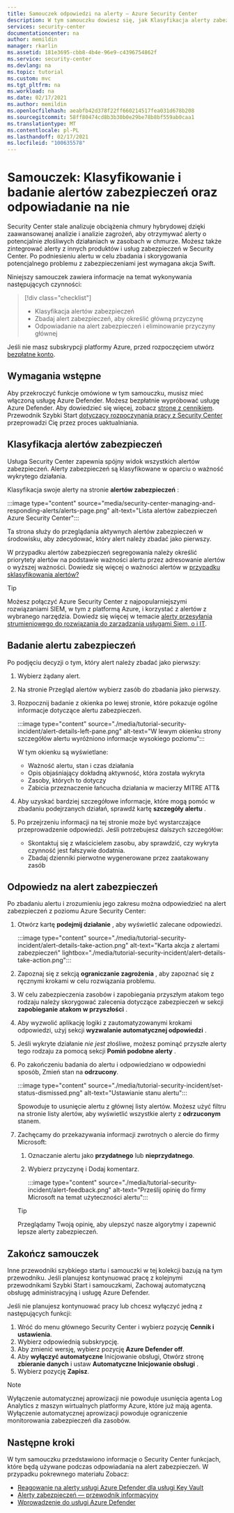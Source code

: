 ```yaml
---
title: Samouczek odpowiedzi na alerty — Azure Security Center
description: W tym samouczku dowiesz się, jak Klasyfikacja alerty zabezpieczeń i określić główną przyczynę & zakresu alertu.
services: security-center
documentationcenter: na
author: memildin
manager: rkarlin
ms.assetid: 181e3695-cbb8-4b4e-96e9-c4396754862f
ms.service: security-center
ms.devlang: na
ms.topic: tutorial
ms.custom: mvc
ms.tgt_pltfrm: na
ms.workload: na
ms.date: 02/17/2021
ms.author: memildin
ms.openlocfilehash: aeabfb42d378f22ff660214517fea031d678b208
ms.sourcegitcommit: 58ff80474cd8b3b30b0e29be78b8bf559ab0caa1
ms.translationtype: MT
ms.contentlocale: pl-PL
ms.lasthandoff: 02/17/2021
ms.locfileid: "100635578"
---
```

# <a name="tutorial-triage-investigate-and-respond-to-security-alerts"></a>Samouczek: Klasyfikowanie i badanie alertów zabezpieczeń oraz odpowiadanie na nie
Security Center stale analizuje obciążenia chmury hybrydowej dzięki zaawansowanej analizie i analizie zagrożeń, aby otrzymywać alerty o potencjalnie złośliwych działaniach w zasobach w chmurze. Możesz także zintegrować alerty z innych produktów i usług zabezpieczeń w Security Center. Po podniesieniu alertu w celu zbadania i skorygowania potencjalnego problemu z zabezpieczeniami jest wymagana akcja Swift. 

Niniejszy samouczek zawiera informacje na temat wykonywania następujących czynności:

> [!div class="checklist"]
> * Klasyfikacja alertów zabezpieczeń
> * Zbadaj alert zabezpieczeń, aby określić główną przyczynę
> * Odpowiadanie na alert zabezpieczeń i eliminowanie przyczyny głównej

Jeśli nie masz subskrypcji platformy Azure, przed rozpoczęciem utwórz [bezpłatne konto](https://azure.microsoft.com/free/).

## <a name="prerequisites"></a>Wymagania wstępne
Aby przekroczyć funkcje omówione w tym samouczku, musisz mieć włączoną usługę Azure Defender. Możesz bezpłatnie wypróbować usługę Azure Defender. Aby dowiedzieć się więcej, zobacz [stronę z cennikiem](https://azure.microsoft.com/pricing/details/security-center/). Przewodnik Szybki Start [dotyczący rozpoczynania pracy z Security Center](security-center-get-started.md) przeprowadzi Cię przez proces uaktualniania.


## <a name="triage-security-alerts"></a>Klasyfikacja alertów zabezpieczeń
Usługa Security Center zapewnia spójny widok wszystkich alertów zabezpieczeń. Alerty zabezpieczeń są klasyfikowane w oparciu o ważność wykrytego działania. 

Klasyfikacja swoje alerty na stronie **alertów zabezpieczeń** :

:::image type="content" source="media/security-center-managing-and-responding-alerts/alerts-page.png" alt-text="Lista alertów zabezpieczeń Azure Security Center":::

Ta strona służy do przeglądania aktywnych alertów zabezpieczeń w środowisku, aby zdecydować, który alert należy zbadać jako pierwszy.

W przypadku alertów zabezpieczeń segregowania należy określić priorytety alertów na podstawie ważności alertu przez adresowanie alertów o wyższej ważności. Dowiedz się więcej o ważności alertów w [przypadku sklasyfikowania alertów?](security-center-alerts-overview.md#how-are-alerts-classified)

> [!TIP]
> Możesz połączyć Azure Security Center z najpopularniejszymi rozwiązaniami SIEM, w tym z platformą Azure, i korzystać z alertów z wybranego narzędzia. Dowiedz się więcej w temacie [alerty przesyłania strumieniowego do rozwiązania do zarządzania usługami Siem, o i IT](export-to-siem.md).


## <a name="investigate-a-security-alert"></a>Badanie alertu zabezpieczeń

Po podjęciu decyzji o tym, który alert należy zbadać jako pierwszy:

1. Wybierz żądany alert.
1. Na stronie Przegląd alertów wybierz zasób do zbadania jako pierwszy.
1. Rozpocznij badanie z okienka po lewej stronie, które pokazuje ogólne informacje dotyczące alertu zabezpieczeń.

    :::image type="content" source="./media/tutorial-security-incident/alert-details-left-pane.png" alt-text="W lewym okienku strony szczegółów alertu wyróżniono informacje wysokiego poziomu":::

    W tym okienku są wyświetlane:
    - Ważność alertu, stan i czas działania
    - Opis objaśniający dokładną aktywność, która została wykryta
    - Zasoby, których to dotyczy
    - Zabicia przeznaczenie łańcucha działania w macierzy MITRE ATT&

1. Aby uzyskać bardziej szczegółowe informacje, które mogą pomóc w zbadaniu podejrzanych działań, sprawdź kartę **szczegóły alertu** .

1. Po przejrzeniu informacji na tej stronie może być wystarczające przeprowadzenie odpowiedzi. Jeśli potrzebujesz dalszych szczegółów:

    - Skontaktuj się z właścicielem zasobu, aby sprawdzić, czy wykryta czynność jest fałszywie dodatnia.
    - Zbadaj dzienniki pierwotne wygenerowane przez zaatakowany zasób

## <a name="respond-to-a-security-alert"></a>Odpowiedz na alert zabezpieczeń
Po zbadaniu alertu i zrozumieniu jego zakresu można odpowiedzieć na alert zabezpieczeń z poziomu Azure Security Center:

1.  Otwórz kartę **podejmij działanie** , aby wyświetlić zalecane odpowiedzi.

    :::image type="content" source="./media/tutorial-security-incident/alert-details-take-action.png" alt-text="Karta akcja z alertami zabezpieczeń" lightbox="./media/tutorial-security-incident/alert-details-take-action.png":::

1.  Zapoznaj się z sekcją **ograniczanie zagrożenia** , aby zapoznać się z ręcznymi krokami w celu rozwiązania problemu.
1.  W celu zabezpieczenia zasobów i zapobiegania przyszłym atakom tego rodzaju należy skorygować zalecenia dotyczące zabezpieczeń w sekcji **zapobieganie atakom w przyszłości** .
1.  Aby wyzwolić aplikację logiki z zautomatyzowanymi krokami odpowiedzi, użyj sekcji **wyzwalanie automatycznej odpowiedzi** .
1.  Jeśli wykryte działanie *nie jest* złośliwe, możesz pominąć przyszłe alerty tego rodzaju za pomocą sekcji **Pomiń podobne alerty** .

1.  Po zakończeniu badania do alertu i odpowiedziano w odpowiedni sposób, Zmień stan na **odrzucony**.

    :::image type="content" source="./media/tutorial-security-incident/set-status-dismissed.png" alt-text="Ustawianie stanu alertu":::

    Spowoduje to usunięcie alertu z głównej listy alertów. Możesz użyć filtru na stronie listy alertów, aby wyświetlić wszystkie alerty z **odrzuconym** stanem.

1.  Zachęcamy do przekazywania informacji zwrotnych o alercie do firmy Microsoft:
    1. Oznaczanie alertu jako **przydatnego** lub **nieprzydatnego**.
    1. Wybierz przyczynę i Dodaj komentarz.

        :::image type="content" source="./media/tutorial-security-incident/alert-feedback.png" alt-text="Prześlij opinię do firmy Microsoft na temat użyteczności alertu":::

    > [!TIP]
    > Przeglądamy Twoją opinię, aby ulepszyć nasze algorytmy i zapewnić lepsze alerty zabezpieczeń.

## <a name="end-the-tutorial"></a>Zakończ samouczek

Inne przewodniki szybkiego startu i samouczki w tej kolekcji bazują na tym przewodniku. Jeśli planujesz kontynuować pracę z kolejnymi przewodnikami Szybki Start i samouczkami, Zachowaj automatyczną obsługę administracyjną i usługę Azure Defender. 

Jeśli nie planujesz kontynuować pracy lub chcesz wyłączyć jedną z następujących funkcji:

1. Wróć do menu głównego Security Center i wybierz pozycję **Cennik i ustawienia**.
1. Wybierz odpowiednią subskrypcję.
1. Aby zmienić wersję, wybierz pozycję **Azure Defender off**.
1. Aby **wyłączyć automatyczne** Inicjowanie obsługi, Otwórz stronę **zbieranie danych** i ustaw **Automatyczne Inicjowanie obsługi** .
4. Wybierz pozycję **Zapisz**.

>[!NOTE]
> Wyłączenie automatycznej aprowizacji nie powoduje usunięcia agenta Log Analytics z maszyn wirtualnych platformy Azure, które już mają agenta. Wyłączenie automatycznej aprowizacji powoduje ograniczenie monitorowania zabezpieczeń dla zasobów.
>

## <a name="next-steps"></a>Następne kroki
W tym samouczku przedstawiono informacje o Security Center funkcjach, które będą używane podczas odpowiadania na alert zabezpieczeń. W przypadku pokrewnego materiału Zobacz:

- [Reagowanie na alerty usługi Azure Defender dla usługi Key Vault](defender-for-key-vault-usage.md)
- [Alerty zabezpieczeń — przewodnik informacyjny](alerts-reference.md)
- [Wprowadzenie do usługi Azure Defender](azure-defender.md)
